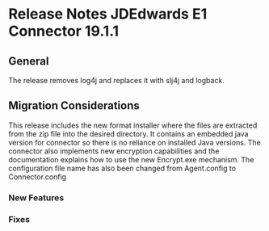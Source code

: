 # Release Notes JDEdwards E1 Connector 19.1.1

## General

The release removes log4j and replaces it with slj4j and logback.

## Migration Considerations

This release includes the new format installer where the files are extracted from the zip file into the desired directory. 
It contains an embedded java version for connector so there is no reliance on installed Java versions.
The connector also implements new encryption capabilities and the documentation explains how to use the new Encrypt.exe mechanism.
The configuration file name has also been changed from Agent.config to Connector.config

### New Features

### Fixes


			
